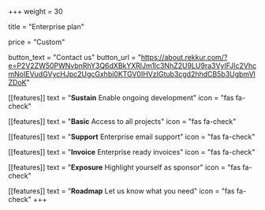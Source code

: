 +++
weight = 30

title = "Enterprise plan"

price = "Custom"

button_text = "Contact us"
button_url = "https://about.rekkur.com/?e=P2V2ZW50PWNvbnRhY3Q6dXBkYXRlJm1lc3NhZ2U9LU9ra3VyIFJlc2VhcmNoIEVudGVycHJpc2UgcGxhbi0KTGV0IHVzIGtub3cgd2hhdCB5b3UgbmVlZDoK"

[[features]]
  text = "**Sustain** Enable ongoing development"
  icon = "fas fa-check"

[[features]]
  text = "**Basic** Access to all projects"
  icon = "fas fa-check"

[[features]]
  text = "**Support** Enterprise email support"
  icon = "fas fa-check"

[[features]]
  text = "**Invoice** Enterprise ready invoices"
  icon = "fas fa-check"

[[features]]
  text = "**Exposure** Highlight yourself as sponsor"
  icon = "fas fa-check"

[[features]]
  text = "**Roadmap** Let us know what you need"
  icon = "fas fa-check"
+++

